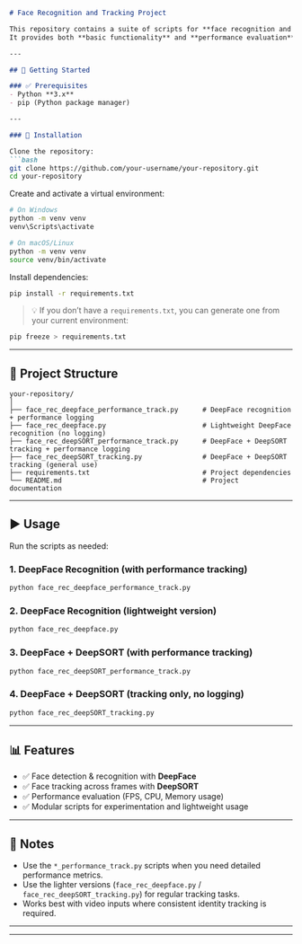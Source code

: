 ````markdown
# Face Recognition and Tracking Project  

This repository contains a suite of scripts for **face recognition and tracking** using the **DeepFace** and **DeepSORT** algorithms.  
It provides both **basic functionality** and **performance evaluation** of the implemented approaches.  

---

## 🚀 Getting Started  

### ✅ Prerequisites  
- Python **3.x**  
- pip (Python package manager)  

---

### 🔧 Installation  

Clone the repository:  
```bash
git clone https://github.com/your-username/your-repository.git
cd your-repository
````

Create and activate a virtual environment:

```bash
# On Windows
python -m venv venv
venv\Scripts\activate

# On macOS/Linux
python -m venv venv
source venv/bin/activate
```

Install dependencies:

```bash
pip install -r requirements.txt
```

> 💡 If you don’t have a `requirements.txt`, you can generate one from your current environment:

```bash
pip freeze > requirements.txt
```

---

## 📂 Project Structure

```
your-repository/
│
├── face_rec_deepface_performance_track.py      # DeepFace recognition + performance logging
├── face_rec_deepface.py                        # Lightweight DeepFace recognition (no logging)
├── face_rec_deepSORT_performance_track.py      # DeepFace + DeepSORT tracking + performance logging
├── face_rec_deepSORT_tracking.py               # DeepFace + DeepSORT tracking (general use)
├── requirements.txt                            # Project dependencies
└── README.md                                   # Project documentation
```

---

## ▶️ Usage

Run the scripts as needed:

### 1. DeepFace Recognition (with performance tracking)

```bash
python face_rec_deepface_performance_track.py
```

### 2. DeepFace Recognition (lightweight version)

```bash
python face_rec_deepface.py
```

### 3. DeepFace + DeepSORT (with performance tracking)

```bash
python face_rec_deepSORT_performance_track.py
```

### 4. DeepFace + DeepSORT (tracking only, no logging)

```bash
python face_rec_deepSORT_tracking.py
```

---

## 📊 Features

* ✅ Face detection & recognition with **DeepFace**
* ✅ Face tracking across frames with **DeepSORT**
* ✅ Performance evaluation (FPS, CPU, Memory usage)
* ✅ Modular scripts for experimentation and lightweight usage

---

## 📝 Notes

* Use the `*_performance_track.py` scripts when you need detailed performance metrics.
* Use the lighter versions (`face_rec_deepface.py` / `face_rec_deepSORT_tracking.py`) for regular tracking tasks.
* Works best with video inputs where consistent identity tracking is required.

---


---

